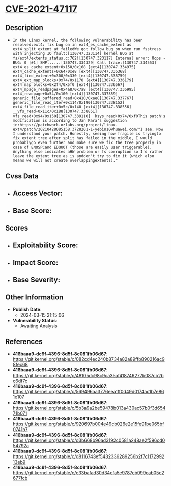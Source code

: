 
# [CVE-2021-47117](https://cve.mitre.org/cgi-bin/cvename.cgi?name=CVE-2021-47117)

## Description

- `In the Linux kernel, the following vulnerability has been resolved:ext4: fix bug on in ext4_es_cache_extent as ext4_split_extent_at failedWe got follow bug_on when run fsstress with injecting IO fault:[130747.323114] kernel BUG at fs/ext4/extents_status.c:762![130747.323117] Internal error: Oops - BUG: 0 [#1] SMP......[130747.334329] Call trace:[130747.334553]  ext4_es_cache_extent+0x150/0x168 [ext4][130747.334975]  ext4_cache_extents+0x64/0xe8 [ext4][130747.335368]  ext4_find_extent+0x300/0x330 [ext4][130747.335759]  ext4_ext_map_blocks+0x74/0x1178 [ext4][130747.336179]  ext4_map_blocks+0x2f4/0x5f0 [ext4][130747.336567]  ext4_mpage_readpages+0x4a8/0x7a8 [ext4][130747.336995]  ext4_readpage+0x54/0x100 [ext4][130747.337359]  generic_file_buffered_read+0x410/0xae8[130747.337767]  generic_file_read_iter+0x114/0x190[130747.338152]  ext4_file_read_iter+0x5c/0x140 [ext4][130747.338556]  __vfs_read+0x11c/0x188[130747.338851]  vfs_read+0x94/0x150[130747.339110]  ksys_read+0x74/0xf0This patch's modification is according to Jan Kara's suggestion in:https://patchwork.ozlabs.org/project/linux-ext4/patch/20210428085158.3728201-1-yebin10@huawei.com/"I see. Now I understand your patch. Honestly, seeing how fragile is tryingto fix extent tree after split has failed in the middle, I would probablygo even further and make sure we fix the tree properly in case of ENOSPCand EDQUOT (those are easily user triggerable).  Anything else indicates aHW problem or fs corruption so I'd rather leave the extent tree as is anddon't try to fix it (which also means we will not create overlappingextents)."`

## Cvss Data

- **Access Vector**:
  - 
- **Base Score**:
  - 

## Scores

- **Exploitability Score**:
  - 
- **Impact Score**:
  - 
- **Base Severity**:
  - 

## Other Information

- **Publish Date**:
  - 2024-03-15 21:15:06
- **Vulnerability Status**:
  - Awaiting Analysis

## References

- **416baaa9-dc9f-4396-8d5f-8c081fb06d67**: https://git.kernel.org/stable/c/082cd4ec240b8734a82a89ffb890216ac98fec68
- **416baaa9-dc9f-4396-8d5f-8c081fb06d67**: https://git.kernel.org/stable/c/48105dc98c9ca35af418746277b087cb2bc6df7c
- **416baaa9-dc9f-4396-8d5f-8c081fb06d67**: https://git.kernel.org/stable/c/569496aa3776eea1ff0d49d0174ac1b7e861e107
- **416baaa9-dc9f-4396-8d5f-8c081fb06d67**: https://git.kernel.org/stable/c/5b3a9a2be59478b013a430ac57b0f3d65471b071
- **416baaa9-dc9f-4396-8d5f-8c081fb06d67**: https://git.kernel.org/stable/c/920697b004e49cb026e2e15fe91be065bf0741b7
- **416baaa9-dc9f-4396-8d5f-8c081fb06d67**: https://git.kernel.org/stable/c/d3b668b96ad3192c0581a248ae2f596cd054792a
- **416baaa9-dc9f-4396-8d5f-8c081fb06d67**: https://git.kernel.org/stable/c/d8116743ef5432336289256b2f7c117299213eb9
- **416baaa9-dc9f-4396-8d5f-8c081fb06d67**: https://git.kernel.org/stable/c/e33bafad30d34cfa5e9787cb099cab05e2677fcb
